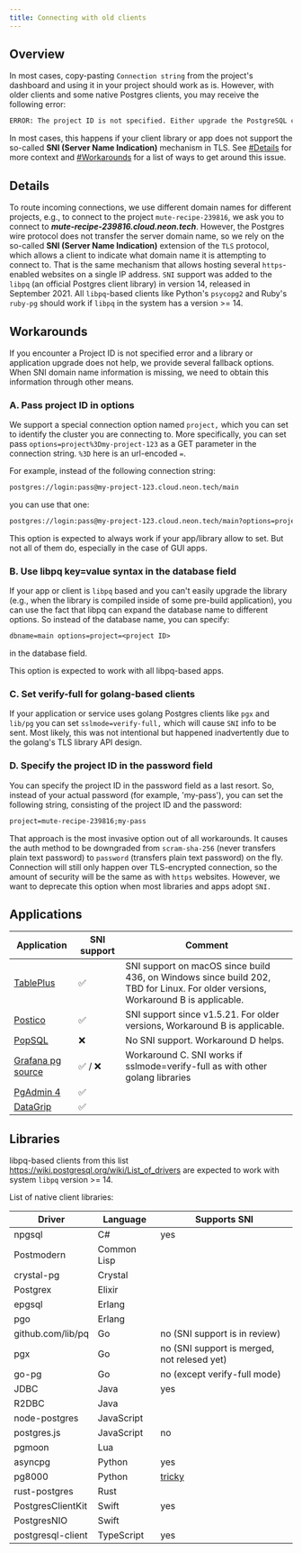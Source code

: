 ```yaml
---
title: Connecting with old clients
---
```


## Overview

In most cases, copy-pasting `Connection string` from the project's dashboard and using it in your project should work as is. However, with older clients and some native Postgres clients, you may receive the following error:

```txt
ERROR: The project ID is not specified. Either upgrade the PostgreSQL client library (libpq) for SNI support or pass the project ID (the first part of the domain name) as a parameter: '&options=project%3D'. See https://neon.tech/sni for more information.
```

In most cases, this happens if your client library or app does not support the so-called **SNI (Server Name Indication)** mechanism in TLS. See [#Details](Details) for more context and [#Workarounds](Workarounds) for a list of ways to get around this issue.

## Details

To route incoming connections, we use different domain names for different projects, e.g., to connect to the project `mute-recipe-239816`, we ask you to connect to _**mute-recipe-239816.cloud.neon.tech**_. However, the Postgres wire protocol does not transfer the server domain name, so we rely on the so-called **SNI (Server Name Indication)** extension of the `TLS` protocol, which allows a client to indicate what domain name it is attempting to connect to. That is the same mechanism that allows hosting several `https`-enabled websites on a single IP address. `SNI` support was added to the `libpq` (an official Postgres client library) in version 14, released in September 2021. All `libpq`-based clients like Python's `psycopg2` and Ruby's `ruby-pg` should work if `libpq` in the system has a version >= 14.

## Workarounds

If you encounter a Project ID is not specified error and a library or application upgrade does not help, we provide several fallback options. When SNI domain name information is missing, we need to obtain this information through other means.

### A. Pass project ID in options

We support a special connection option named `project,` which you can set to identify the cluster you are connecting to. More specifically, you can set pass `options=project%3Dmy-project-123` as a GET parameter in the connection string. `%3D` here is an url-encoded `=`.

For example, instead of the following connection string:

```txt
postgres://login:pass@my-project-123.cloud.neon.tech/main
```

you can use that one:

```txt
postgres://login:pass@my-project-123.cloud.neon.tech/main?options=project%3Dmy-project-123
```

This option is expected to always work if your app/library allow to set. But not all of them do, especially in the case of GUI apps.

### B. Use libpq key=value syntax in the database field

If your app or client is `libpq` based and you can't easily upgrade the library (e.g., when the library is compiled inside of some pre-build application), you can use the fact that libpq can expand the database name to different options. So instead of the database name, you can specify:

```txt
dbname=main options=project=<project ID>
```

in the database field.

This option is expected to work with all libpq-based apps.

### C. Set verify-full for golang-based clients

If your application or service uses golang Postgres clients like `pgx` and `lib/pg` you can set `sslmode=verify-full,` which will cause `SNI` info to be sent. Most likely, this was not intentional but happened inadvertently due to the golang's TLS library API design.

### D. Specify the project ID in the password field

You can specify the project ID in the password field as a last resort. So, instead of your actual password (for example, 'my-pass'), you can set the following string, consisting of the project ID and the password:

```txt
project=mute-recipe-239816;my-pass
```

That approach is the most invasive option out of all workarounds. It causes the auth method to be downgraded from `scram-sha-256` (never transfers plain text password) to `password` (transfers plain text password) on the fly. Connection will still only happen over TLS-encrypted connection, so the amount of security will be the same as with `https` websites. However, we want to deprecate this option when most libraries and apps adopt `SNI.`

## Applications

| Application                                                                        | SNI support | Comment                                                                                                                          |
| ---------------------------------------------------------------------------------- | ----------- | -------------------------------------------------------------------------------------------------------------------------------- |
| [TablePlus](https://tableplus.com)                                                 | ✅          | SNI support on macOS since build 436, on Windows since build 202, TBD for Linux. For older versions, Workaround B is applicable. |
| [Postico](https://eggerapps.at/postico/)                                           | ✅          | SNI support since v1.5.21. For older versions, Workaround B is applicable.                                                       |
| [PopSQL](https://popsql.com/)                                                      | ❌          | No SNI support. Workaround D helps.                                                                                              |
| [Grafana pg source](https://grafana.com/docs/grafana/latest/datasources/postgres/) | ✅ / ❌     | Workaround C. SNI works if sslmode=verify-full as with other golang libraries                                                    |
| [PgAdmin 4](https://www.pgadmin.org/)                                              | ✅          |                                                                                                                                  |
| [DataGrip](https://www.jetbrains.com/datagrip/)                                    | ✅          |                                                                                                                                  |

## Libraries

libpq-based clients from this list <https://wiki.postgresql.org/wiki/List_of_drivers> are expected to work with system `libpq` version >= 14.

List of native client libraries:

| Driver            | Language    | Supports SNI                                             |
| ----------------- | ----------- | -------------------------------------------------------- |
| npgsql            | C#          | yes                                                      |
| Postmodern        | Common Lisp |                                                          |
| crystal-pg        | Crystal     |                                                          |
| Postgrex          | Elixir      |                                                          |
| epgsql            | Erlang      |                                                          |
| pgo               | Erlang      |                                                          |
| github.com/lib/pq | Go          | no (SNI support is in review)                            |
| pgx               | Go          | no (SNI support is merged, not relesed yet)              |
| go-pg             | Go          | no (except verify-full mode)                             |
| JDBC              | Java        | yes                                                      |
| R2DBC             | Java        |                                                          |
| node-postgres     | JavaScript  |                                                          |
| postgres.js       | JavaScript  | no                                                       |
| pgmoon            | Lua         |                                                          |
| asyncpg           | Python      | yes                                                      |
| pg8000            | Python      | [tricky](https://github.com/neondatabase/neon/pull/2008) |
| rust-postgres     | Rust        |                                                          |
| PostgresClientKit | Swift       | yes                                                      |
| PostgresNIO       | Swift       |                                                          |
| postgresql-client | TypeScript  | yes                                                      |
